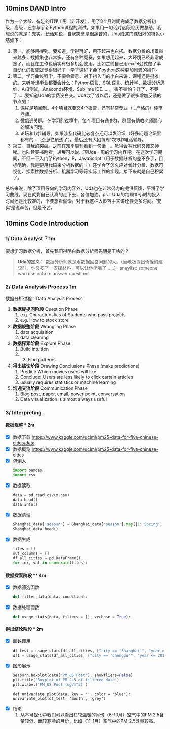 ## 10mins DAND Intro
作为一个大龄、有娃的IT理工男（非开发），用了8个月时间完成了数据分析初级，高级，还参与了新Python课程的测试。如果用一句话对这段经历做总结，我想说的就是：充实。长话短说，自我突破是很痛苦的，Uda的这门课很好的特色小结如下：

1. 第一，能够用得到。要知道，学得再好，用不起来也白搭。数据分析的场景越来越多，数据集也非常多，还有各种竞赛，如果想用起来，大环境已经非常成熟了。而且在工作也确实有很多机会使用，比如之前自己用excel公式做了半自动化的报告就觉得很好了，学了课程才会了python这种更加风骚的操作。
2. 第二，学习曲线科学。不要会错意，对于初入门的小白来讲，课程还是挺难的。来听听想毕业都要会什么：Python语言、SQL语言、统计学、数据分析思维、A/B测试、Anaconda环境、Sublime IDE……。害不害怕？好了，不哭了……要知道Uda的学费没白交。Uda收了钱以后，还是做了很多增加反馈的节点的：
	1. 课程是项目制。4个项目就要交4个报告，还有非常专业（…严格的）评审老师。
	2. 微信通关群。在学习的过程中，每个项目有通关群，群里有助教老师耐心的解决问题。
	3. 论坛和1对1辅导。如果涉及代码比较复杂还可以发论坛（好多问题论坛里都有的……没忍住剧透了）。最后还有大招每周1次1对1电话辅导。
4. 第三，自我的突破。之前在知乎周刊看到一句话：。觉得会写代码又拽又神秘。也陆续买书瞎看，进展可以说…顶Uda一周的学习内容吧。在这次学习期间，不但一下入门了Python，R，JavaScript（用于数据分析的差不多了，目标明确，我是要用代码来分析数据的！）还学会了怎么应对统计分析、数据可视化、探索性数据分析、机器学习等等实际工作的实现。接下来就是自己积累了。

总结来说，除了项目导向的学习内容外，Uda也在非常努力的提供反馈，平滑了学习曲线。现在就剩自己认真的走下去，各位加油。ps：Uda的每周10小时的投入时间还是比较准的，不要想着偷懒，对于我这种大龄苦手来讲还要更多时间。‘充实’是说辛苦，但是不苦。

## 10mins Code Introduction
### 1/ Data Analyst？1m
要想学习数据分析，首先我们得明白数据分析师先明是干啥的？

>**Uda的定义：**
数据分析师就是用数据回答问题的人。（当老板提出奇怪的建议时，你又多了一支撑材料，可以让他闭嘴了……）
anaylist: someone who use data to answer questions

### 2/ Data Analysis Process 1m
数据分析过程：Data Analysis Process
1. **数据提提问阶段** Question Phase
	1. e.g. Characteristics of Students who pass projects
	2. e.g. How to stock store
4. **数据规整阶段** Wrangling Phase
	1. data acquisition
    2. data cleaning
5. **数据探索阶段** Explore Phase
	1. Build intuition
	2. 2. Find patterns
6. **得出结论阶段** Drawing Conclusions Phase (make predictions)
	1. Predict: Which movies users will like
	2. Conclude: Users are less likely to click cartain articles
	3. usually requires statistics or machine learning
7. **沟通交流阶段** Communication Phase
	1. Blog post, paper, email, power point, conversation
	2. Data visualization is almost always useful

### 3/ Interpreting 
#### 数据规整 * 2m
- [x] 数据下载
  https://www.kaggle.com/uciml/pm25-data-for-five-chinese-cities/data
- [x] 数据概览
  https://www.kaggle.com/uciml/pm25-data-for-five-chinese-cities
- [x] 包倒入
  ```python
  import pandas
  import csv
  ```
- [x] 数据读取
  ```python
  data = pd.read_csv(x.csv)
  data.head()
  data.info()
  ```
- [x] 数据清理
  ```python
  Shanghai_data['season'] = Shanghai_data['season'].map({1:'Spring', 2:'Summer', 3:'Autumn', 4: 'Winter'})
  Shanghai_data.head()
  ```
- [x] 数据生成
  ```python
  files = []
  out_columns = []
  df_all_cities = pd.DataFrame()
  for inx, val in enumerate(files):
  ```
####  数据探索阶段 ** 4m
- [x] 数据筛选函数 

  ```python
  def filter_data(data, condition):
  ```

- [x] 数据处理函数  

  ```python
  def usage_stats(data, filters = [], verbose = True):
  ```

#### 得出结论阶段 * 2m
- [x] 函数调用
  ```python
  df_test = usage_stats(df_all_cities, ["city == 'Shanghai'", "year >= 2012"])
  df1 = usage_stats(df_all_cities, ["city == 'Chengdu'", "year <= 2015"])
  ```
- [x] 图形展示
  ```python
  seaborn.boxplot(data['PM_US Post'], showfliers=False)
  plt.title('Boxplot of PM 2.5 of filtered data')
  plt.xlabel('PM_US Post (ug/m^3)')
  ```
  ```
  def univariate_plot(data, key = '', color = 'blue'):
  univariate_plot(df_test, 'month', 'grey')
  ```
- [x] 结论
  1. 从本可视化中我们可以看出在较温暖的月份（6-10月）空气中的PM 2.5含量较低，而较寒冷的月份，比如（11-1月）空气中的PM 2.5含量较高。
